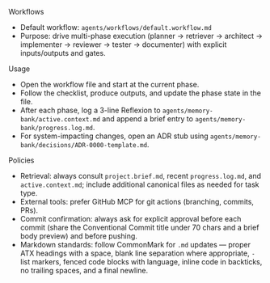 Workflows

- Default workflow: `agents/workflows/default.workflow.md`
- Purpose: drive multi-phase execution (planner → retriever → architect → implementer → reviewer → tester → documenter) with explicit inputs/outputs and gates.

Usage
- Open the workflow file and start at the current phase.
- Follow the checklist, produce outputs, and update the phase state in the file.
- After each phase, log a 3-line Reflexion to `agents/memory-bank/active.context.md` and append a brief entry to `agents/memory-bank/progress.log.md`.
- For system-impacting changes, open an ADR stub using `agents/memory-bank/decisions/ADR-0000-template.md`.

Policies
- Retrieval: always consult `project.brief.md`, recent `progress.log.md`, and `active.context.md`; include additional canonical files as needed for task type.
- External tools: prefer GitHub MCP for git actions (branching, commits, PRs).
 - Commit confirmation: always ask for explicit approval before each commit (share the Conventional Commit title under 70 chars and a brief body preview) and before pushing.
 - Markdown standards: follow CommonMark for `.md` updates — proper ATX headings with a space, blank line separation where appropriate, `- ` list markers, fenced code blocks with language, inline code in backticks, no trailing spaces, and a final newline.
